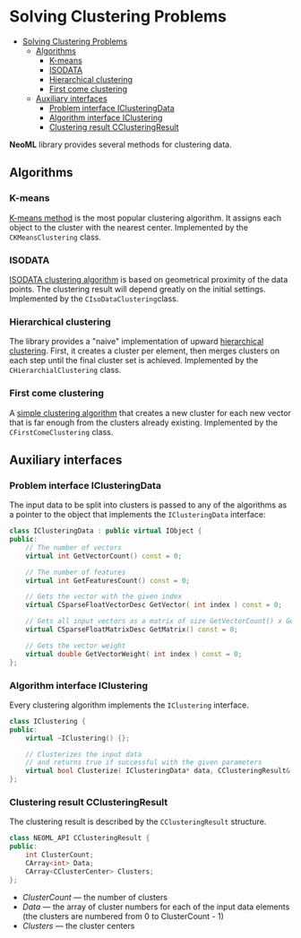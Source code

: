 # Solving Clustering Problems

<!-- TOC -->

- [Solving Clustering Problems](#solving-clustering-problems)
	- [Algorithms](#algorithms)
		- [K-means](#k-means)
		- [ISODATA](#ISODATA)
		- [Hierarchical clustering](#hierarchical-clustering)
		- [First come clustering](#first-come-clustering)
	- [Auxiliary interfaces](#auxiliary-interfaces)
		- [Problem interface IClusteringData](#problem-interface-iclusteringdata)
		- [Algorithm interface IClustering](#algorithm-interface-iclustering)
		- [Clustering result CClusteringResult](#clustering-result-cclusteringresult)

<!-- /TOC -->

**NeoML** library provides several methods for clustering data.

## Algorithms

### K-means

[K-means method](kMeans.md) is the most popular clustering algorithm. It assigns each object to the cluster with the nearest center. Implemented by the `CKMeansClustering` class.

### ISODATA

[ISODATA clustering algorithm](ISODATA.md) is based on geometrical proximity of the data points. The clustering result will depend greatly on the initial settings. Implemented by the `CIsoDataClustering`class.

### Hierarchical clustering

The library provides a "naive" implementation of upward [hierarchical clustering](Hierarchical.md). First, it creates a cluster per element, then merges clusters on each step until the final cluster set is achieved. Implemented by the `CHierarchialClustering` class.

### First come clustering

A [simple clustering algorithm](FirstCome.md) that creates a new cluster for each new vector that is far enough from the clusters already existing. Implemented by the `CFirstComeClustering` class.

## Auxiliary interfaces

### Problem interface IClusteringData

The input data to be split into clusters is passed to any of the algorithms as a pointer to the object that implements the `IClusteringData` interface:

```c++
class IClusteringData : public virtual IObject {
public:
	// The number of vectors
	virtual int GetVectorCount() const = 0;

	// The number of features
	virtual int GetFeaturesCount() const = 0;

	// Gets the vector with the given index
	virtual CSparseFloatVectorDesc GetVector( int index ) const = 0;

	// Gets all input vectors as a matrix of size GetVectorCount() x GetFeaturesCount()
	virtual CSparseFloatMatrixDesc GetMatrix() const = 0;

	// Gets the vector weight
	virtual double GetVectorWeight( int index ) const = 0;
};
```

### Algorithm interface IClustering

Every clustering algorithm implements the `IClustering` interface.

```c++
class IClustering {
public:
	virtual ~IClustering() {};

	// Clusterizes the input data 
	// and returns true if successful with the given parameters
	virtual bool Clusterize( IClusteringData* data, CClusteringResult& result ) = 0;
};
```

### Clustering result CClusteringResult

The clustering result is described by the `CClusteringResult` structure.

```c++
class NEOML_API CClusteringResult {
public:
	int ClusterCount;
	CArray<int> Data;
	CArray<CClusterCenter> Clusters;
};
```

- *ClusterCount* — the number of clusters
- *Data* — the array of cluster numbers for each of the input data elements (the clusters are numbered from 0 to ClusterCount - 1)
- *Clusters* — the cluster centers
